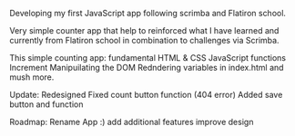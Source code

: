 Developing my first JavaScript app following scrimba and Flatiron school.

Very simple counter app that help to reinforced what I have learned and currently from Flatiron school in combination to challenges via Scrimba.

This simple counting app:
fundamental HTML & CSS
JavaScript functions
Increment
Manipuilating the DOM
Redndering variables in index.html
and mush more.


Update:
Redesigned
Fixed count button function (404 error)
Added save button and function

Roadmap:
Rename App :)
add additional features
improve design